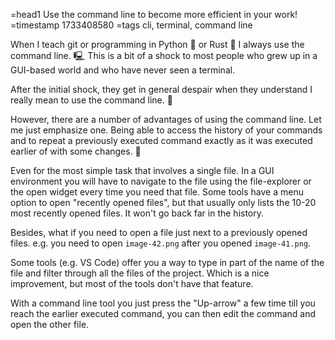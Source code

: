 =head1 Use the command line to become more efficient in your work!
=timestamp 1733408580
=tags cli, terminal, command line


When I teach git or programming in Python 🐍  or Rust 🦀 I always use the command line. 🖳
This is a bit of a shock to most people who grew up in a GUI-based world and who have never seen a terminal.

After the initial shock, they get in general despair when they understand I really mean to use the command line. 🤯

However, there are a number of advantages of using the command line. Let me just emphasize one. Being able to access the history of your commands
and to repeat a previously executed command exactly as it was executed earlier of with some changes. 📜

Even for the most simple task that involves a single file. In a GUI environment you will have to navigate to the file using the file-explorer
or the open widget every time you need that file. Some tools have a menu option to open "recently opened files", but that usually only lists the 10-20
most recently opened files. It won't go back far in the history.

Besides, what if you need to open a file just next to a previously opened files. e.g. you need to open `image-42.png` after you opened `image-41.png`.

Some tools (e.g. VS Code) offer you a way to type in part of the name of the file and filter through all the files of the project. Which is a nice improvement,
but most of the tools don't have that feature.

With a command line tool you just press the "Up-arrow" a few time till you reach the earlier executed command, you can then edit the command and open the other file.

